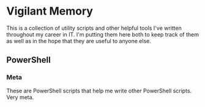 # Vigilant Memory
This is a collection of utility scripts and other helpful tools I've written throughout my career in IT. I'm putting them here both to keep track of them as well as in the hope that they are useful to anyone else.

## PowerShell

### Meta
These are PowerShell scripts that help me write other PowerShell scripts. Very meta.